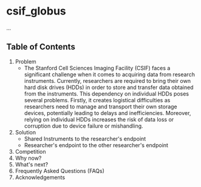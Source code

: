 # csif_globus
...

## Table of Contents 
1. Problem
   * The Stanford Cell Sciences Imaging Facility (CSIF) faces a significant challenge when it comes to acquiring data from research instruments. Currently, researchers are required to bring their own hard disk drives (HDDs) in order to store and transfer data obtained from the instruments. This dependency on individual HDDs poses several problems. Firstly, it creates logistical difficulties as researchers need to manage and transport their own storage devices, potentially leading to delays and inefficiencies. Moreover, relying on individual HDDs increases the risk of data loss or corruption due to device failure or mishandling.
3. Solution
   * Shared Instruments to the researcher's endpoint 
   * Researcher's endpoint to the other researcher's endpoint 
4. Competition
5. Why now?
6. What's next?
7. Frequently Asked Questions (FAQs)
8. Acknowledgements
